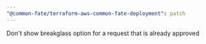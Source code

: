 ```yaml
---
"@common-fate/terraform-aws-common-fate-deployment": patch
---
```


Don't show breakglass option for a request that is already approved
